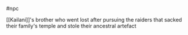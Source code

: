 #npc 

[[Kailani]]'s brother who went lost after pursuing the raiders that sacked their family's temple and stole their ancestral artefact